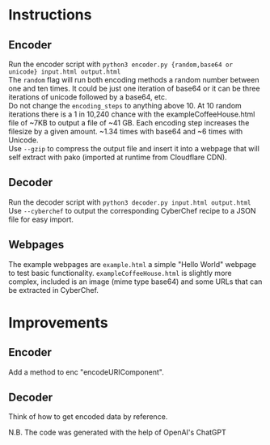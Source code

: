 # Instructions  
## Encoder  
Run the encoder script with `python3 encoder.py {random,base64 or unicode} input.html output.html`  
The `random` flag will run both encoding methods a random number between one and ten times. It could be just one iteration of base64 or it can be three iterations of unicode followed by a base64, etc.  
Do not change the `encoding_steps` to anything above 10. At 10 random iterations there is a  1 in 10,240 chance with the exampleCoffeeHouse.html file of ~7KB to output a file of ~41 GB. Each encoding step increases the filesize by a given amount. ~1.34 times with base64 and ~6 times with Unicode.  
Use `--gzip` to compress the output file and insert it into a webpage that will self extract with pako (imported at runtime from Cloudflare CDN).  
## Decoder  
Run the decoder script with `python3 decoder.py input.html output.html`  
Use `--cyberchef` to output the corresponding CyberChef recipe to a JSON file for easy import.  
## Webpages  
The example webpages are `example.html` a simple "Hello World" webpage to test basic functionality. `exampleCoffeeHouse.html` is slightly more complex, included is an image (mime type base64) and some URLs that can be extracted in CyberChef.  

# Improvements
## Encoder
Add a method to enc "encodeURIComponent".  
## Decoder 
Think of how to get encoded data by reference.  

N.B. The code was generated with the help of OpenAI's ChatGPT  
